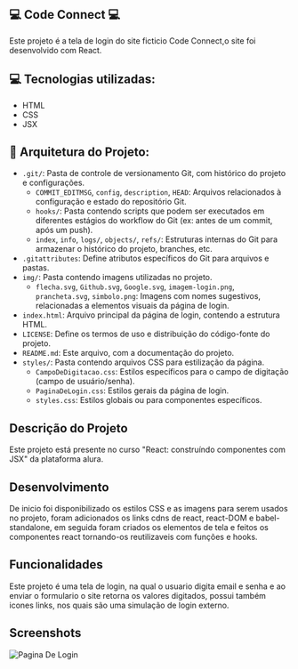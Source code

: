 ##  💻​ Code Connect 💻​

Este projeto é a tela de login do site ficticio Code Connect,o site foi desenvolvido com React.

## 💻​ Tecnologias utilizadas:

- HTML
- CSS
- JSX

## 📂 Arquitetura do Projeto:

- `.git/`: Pasta de controle de versionamento Git, com histórico do projeto e configurações.
    - `COMMIT_EDITMSG`, `config`, `description`, `HEAD`: Arquivos relacionados à configuração e estado do repositório Git.
    - `hooks/`: Pasta contendo scripts que podem ser executados em diferentes estágios do workflow do Git (ex: antes de um commit, após um push).
    - `index`, `info`, `logs/`, `objects/`, `refs/`:  Estruturas internas do Git para armazenar o histórico do projeto, branches, etc.
- `.gitattributes`: Define atributos específicos do Git para arquivos e pastas.
- `img/`: Pasta contendo imagens utilizadas no projeto.
    - `flecha.svg`, `Github.svg`, `Google.svg`, `imagem-login.png`, `prancheta.svg`, `simbolo.png`: Imagens com nomes sugestivos, relacionadas a elementos visuais da página de login.
- `index.html`: Arquivo principal da página de login, contendo a estrutura HTML.
- `LICENSE`: Define os termos de uso e distribuição do código-fonte do projeto.
- `README.md`: Este arquivo, com a documentação do projeto.
- `styles/`: Pasta contendo arquivos CSS para estilização da página.
    - `CampoDeDigitacao.css`: Estilos específicos para o campo de digitação (campo de usuário/senha).
    - `PaginaDeLogin.css`: Estilos gerais da página de login.
    - `styles.css`: Estilos globais ou para componentes específicos.

## Descrição do Projeto

Este projeto está presente no curso "React: construíndo componentes com JSX" da plataforma alura.

## Desenvolvimento

De inicio foi disponibilizado os estilos CSS e as imagens para serem usados no projeto, foram adicionados os links cdns de react, react-DOM e babel-standalone, em seguida foram criados os elementos de tela e feitos os componentes react tornando-os reutilizaveis com funções e hooks.

## Funcionalidades 

Este projeto é uma tela de login, na qual o usuario digita email e senha e ao enviar o formulario o site retorna os valores digitados, possui também icones links, nos quais são uma simulação de login externo.

## Screenshots

<img src="https://imgur.com/w2E1WzD.jpg" alt="Pagina De Login">




